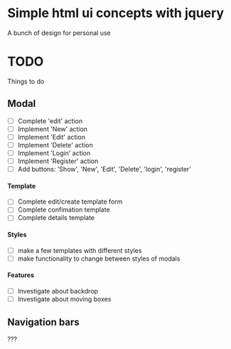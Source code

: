 # Simple html ui concepts with jquery

A bunch of design for personal use

# TODO

Things to do

## Modal

- [ ] Complete 'edit' action
- [ ] Implement 'New' action
- [ ] Implement 'Edit' action
- [ ] Implement 'Delete' action
- [ ] Implement 'Login' action
- [ ] Implement 'Register' action
- [ ] Add buttons: 'Show', 'New', 'Edit', 'Delete', 'login', 'register'

#### Template

- [ ] Complete edit/create template form
- [ ] Complete confimation template
- [ ] Complete details template

#### Styles

- [ ] make a few templates with different styles
- [ ] make functionality to change between styles of modals

#### Features

- [ ] Investigate about backdrop
- [ ] Investigate about moving boxes

## Navigation bars

???
